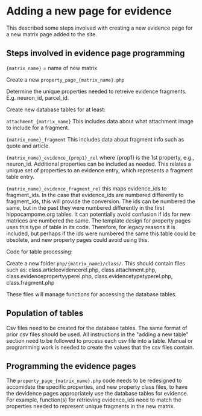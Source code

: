 Adding a new page for evidence
=============================

This described some steps involved with creating a new evidence page for a new matrix page added to the site.

Steps involved in evidence page programming
----------------

`{matrix_name}` = name of new matrix

Create a new `property_page_{matrix_name}.php`

Determine the unique properties needed to retreive evidence fragments.
E.g. neuron_id, parcel_id.

Create new database tables for at least:

`attachment_{matrix_name}` This includes data about what attachment image to include for a fragment.

`{matrix_name}_fragment` This includes data about fragment info such as quote and article.

`{matrix_name}_evidence_{prop1}_rel` where {prop1} is the 1st property, e.g., neuron_id. Additional properties can be included as needed. This relates a unique set of properties to an evidence entry, which represents a fragment table entry.

`{matrix_name}_evidence_fragment_rel` this maps evidence_ids to fragment_ids. In the case that evidence_ids are numbered differently to fragment_ids, this will provide the conversion. The ids can be numbered the same, but in the past they were numbered differently in the first hippocampome.org tables. It can potentially avoid confusion if ids for new matrices are numbered the same. The template design for property pages uses this type of table in its code. Therefore, for legacy reasons it is included, but perhaps if the ids were numbered the same this table could be obsolete, and new property pages could avoid using this.

Code for table processing:

Create a new folder `php/{matrix_name}/class/`. This should contain files such as: class.articleevidencerel.php, class.attachment.php, class.evidencepropertyyperel.php, class.evidencetypetyperel.php, class.fragment.php

These files will manage functions for accessing the database tables.

Population of tables
---------------------

Csv files need to be created for the database tables. The same format of prior csv files should be used. All instructions in the "adding a new table" section need to be followed to process each csv file into a table. Manual or programming work is needed to create the values that the csv files contain.

Programming the evidence pages
---------------------

The `property_page_{matrix_name}.php` code needs to be redesigned to accomidate the specific properties, and new property class files, to have the devidence pages appropriately use the database tables for evidence. For example, function(s) for retrieving evidence_ids need to match the properties needed to represent unique fragments in the new matrix.
